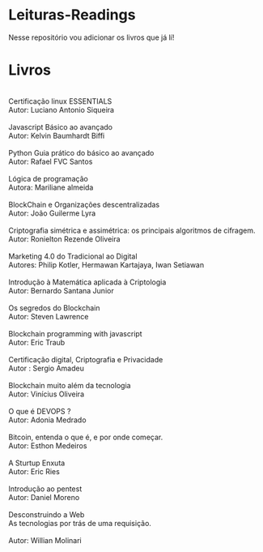 # Leituras-Readings
Nesse repositório vou adicionar os livros que já lí! 

<h1> Livros </h1> 
<br>
Certificação linux ESSENTIALS 
<br>
Autor: Luciano Antonio Siqueira 
<br>
<br>
Javascript
Básico ao avançado
<br>
Autor: Kelvin Baumhardt Biffi
<br>
<br>
Python 
Guia prático do básico ao avançado
<br>
Autor: Rafael FVC Santos 
<br>
<br>
Lógica de programação 
<br>
Autora: Mariliane almeida 
<br>
<br>
BlockChain e Organizações descentralizadas 
<br>
Autor: João Guilerme Lyra 
<br>
<br>
Criptografia simétrica e assimétrica: os principais algoritmos de cifragem.
<br>
Autor: Ronielton Rezende Oliveira 
<br>
<br>
Marketing 4.0 do Tradicional ao Digital 
<br>
Autores: Philip Kotler, Hermawan Kartajaya, Iwan Setiawan 
<br>
<br>
Introdução à Matemática aplicada à Criptologia
<br>
Autor: Bernardo Santana Junior 
<br> 
<br>
Os segredos do Blockchain 
<br>
Autor: Steven Lawrence 
<br>
<br>
Blockchain programming with javascript
<br>
Autor: Eric Traub 
<br> 
<br>
Certificação digital, Criptografia e Privacidade 
<br>
Autor : Sergio Amadeu 
<br>
<br>
Blockchain muito além da tecnologia 
<br>
Autor: Vinícius Oliveira 
<br>
<br>
O que é DEVOPS ?
<br>
Autor: Adonia Medrado 
<br> 
<br>
Bitcoin, entenda o que é, e por onde começar.
<br>
Autor: Esthon Medeiros 
<br>
<br>
A Sturtup Enxuta
<br>
Autor: Eric Ries 
<br>
<br>
Introdução ao pentest 
<br>
Autor: Daniel Moreno 
<br>
<br>
Desconstruindo a Web
<br>
As tecnologias por trás de uma requisição.
<br>
<br>
Autor: Willian Molinari 
<br>

